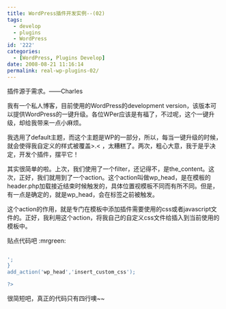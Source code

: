 ```yaml
---
title: WordPress插件开发实例--(02)
tags:
  - develop
  - plugins
  - WordPress
id: '222'
categories:
  - [WordPress, Plugins Develop]
date: 2008-08-21 11:16:14
permalink: real-wp-plugins-02/
---
```


插件源于需求。——Charles

我有一个私人博客，目前使用的WordPress的development version，该版本可以提供WordPress的一键升级。各位WPer应该是有福了，不过呢，这个一键升级，却给我带来一点小麻烦。
<!-- more -->
我选用了default主题，而这个主题是WP的一部分，所以，每当一键升级的时候，就会使得我自定义的样式被覆盖>.< ，太糟糕了。两次，粗心大意，我于是乎决定，开发个插件，摆平它！

其实很简单的啦。上次，我们使用了一个filter，还记得不，是the_content。这次，正好，我们就用到了一个action。这个action叫做wp_head，是在模板的header.php加载接近结束时候触发的，具体位置视模板不同而有所不同。但是，有一点是确定的，就是wp_head，会在</head>标签之前被触发。

这个action的作用，就是专门在模板中添加插件需要使用的css或者javascript文件的。正好，我利用这个action，将我自己的自定义css文件给插入到当前使用的模板中。

贴点代码吧 :mrgreen:

```php

';
}
add_action('wp_head','insert_custom_css');

?>

```

很简短吧，真正的代码只有四行噢~~